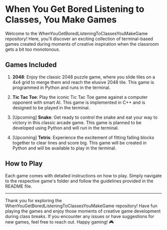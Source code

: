 # When You Get Bored Listening to Classes, You Make Games
Welcome to the WhenYouGetBoredListeningToClassesYouMakeGame repository! Here, you'll discover an exciting collection of terminal-based games created during moments of creative inspiration when the classroom gets a bit too monotonous.

## Games Included

1. **2048**: Enjoy the classic 2048 puzzle game, where you slide tiles on a 4x4 grid to merge them and reach the elusive 2048 tile. This game is programmed in Python and runs in the terminal.

2. **Tic Tac Toe**: Play the iconic Tic Tac Toe game against a computer opponent with smart AI. This game is implemented in C++ and is designed to be played in the terminal.

3. [Upcoming] **Snake**: Get ready to control the snake and eat your way to victory in this classic arcade game. This game is planned to be developed using Python and will run in the terminal.

4. [Upcoming] **Tetris**: Experience the excitement of fitting falling blocks together to clear lines and score big. This game will be created in Python and will be available to play in the terminal.

## How to Play

Each game comes with detailed instructions on how to play. Simply navigate to the respective game's folder and follow the guidelines provided in the README file.


---

Thank you for exploring the WhenYouGetBoredListeningToClassesYouMakeGame repository! Have fun playing the games and enjoy those moments of creative game development during class breaks. If you encounter any issues or have suggestions for new games, feel free to reach out. Happy gaming! 🎮